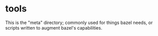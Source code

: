 tools
=====

This is the "meta" directory; commonly used for things bazel needs, or scripts written to augment bazel's capabilities.
